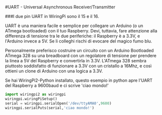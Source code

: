 <!--
---
name: UART
class: interface
type: pinout
description: Pin UART del Raspberry
url: http://elinux.org/RPi_Serial_Connection
pin:
  '8':
    name: TXD / Trasmissione
    direction: output
    active: high
  '10':
    name: RXD / Ricezione
    direction: input
    active: high
-->
#UART - Universal Asynchronous Receiver/Transmitter

###I due pin UART in WiringPi sono il 15 e il 16.

UART è una maniera facile e semplice per collegare un Arduino (o un ATmega bootloaded) con il tuo Raspberry. Devi, tuttavia, 
fare attenzione alla differenza di tensione tra le due periferiche: il Raspberry è a 3.3V, e l'Arduino invece a 5V. Se 
li colleghi rischi di evocare del magico fumo blu.

Personalmente preferisco costruire un circuito con un Arduino Bootloaded ATmega 328 su una breadboard con un regolatore di tensione 
per prendere la linea a 5V del Raspberry e convertirla in 3.3V. L'ATmega 328 sembra piuttosto soddisfatto di funzionare a 3.3V con un 
cristallo a 16Mhz, e così ottieni un clone di Arduino con una logica a 3.3V.

Se hai WiringPi2-Python installato, questo esempio in python apre l'UART del Raspberry a 9600baud e ci scrive 'ciao mondo!'

```python
import wiringpi2 as wiringpi
wiringpi.wiringPiSetup()
serial = wiringpi.serialOpen('/dev/ttyAMA0',9600)
wiringpi.serialPuts(serial,'ciao mondo!')
```
